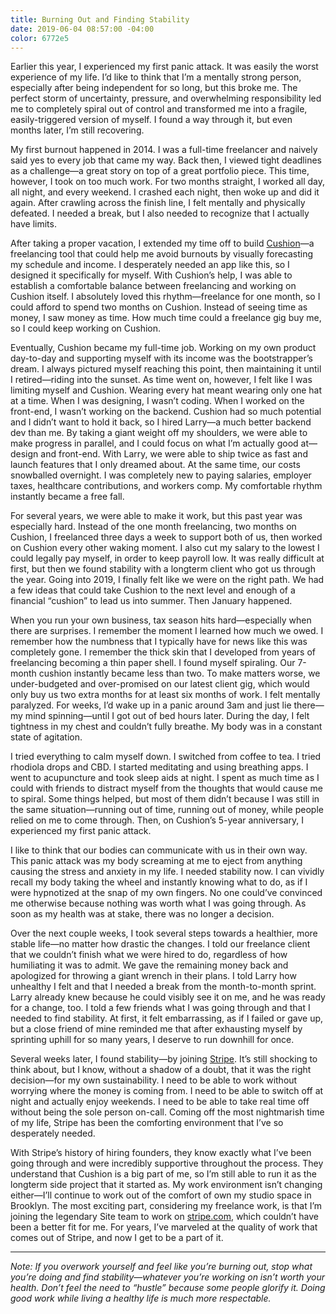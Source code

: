 ```yaml
---
title: Burning Out and Finding Stability
date: 2019-06-04 08:57:00 -04:00
color: 6772e5
---
```


Earlier this year, I experienced my first panic attack. It was easily the worst experience of my life. I’d like to think that I’m a mentally strong person, especially after being independent for so long, but this broke me. The perfect storm of uncertainty, pressure, and overwhelming responsibility led me to completely spiral out of control and transformed me into a fragile, easily-triggered version of myself. I found a way through it, but even months later, I’m still recovering.

My first burnout happened in 2014. I was a full-time freelancer and naively said yes to every job that came my way. Back then, I viewed tight deadlines as a challenge—a great story on top of a great portfolio piece. This time, however, I took on too much work. For two months straight, I worked all day, all night, and every weekend. I crashed each night, then woke up and did it again. After crawling across the finish line, I felt mentally and physically defeated. I needed a break, but I also needed to recognize that I actually have limits.

After taking a proper vacation, I extended my time off to build [Cushion](https://cushionapp.com)—a freelancing tool that could help me avoid burnouts by visually forecasting my schedule and income. I desperately needed an app like this, so I designed it specifically for myself. With Cushion’s help, I was able to establish a comfortable balance between freelancing and working on Cushion itself. I absolutely loved this rhythm—freelance for one month, so I could afford to spend two months on Cushion. Instead of seeing time as money, I saw money as time. How much time could a freelance gig buy me, so I could keep working on Cushion.

Eventually, Cushion became my full-time job. Working on my own product day-to-day and supporting myself with its income was the bootstrapper’s dream. I always pictured myself reaching this point, then maintaining it until I retired—riding into the sunset. As time went on, however, I felt like I was limiting myself and Cushion. Wearing every hat meant wearing only one hat at a time. When I was designing, I wasn’t coding. When I worked on the front-end, I wasn’t working on the backend. Cushion had so much potential and I didn’t want to hold it back, so I hired Larry—a much better backend dev than me. By taking a giant weight off my shoulders, we were able to make progress in parallel, and I could focus on what I’m actually good at—design and front-end. With Larry, we were able to ship twice as fast and launch features that I only dreamed about. At the same time, our costs snowballed overnight. I was completely new to paying salaries, employer taxes, healthcare contributions, and workers comp. My comfortable rhythm instantly became a free fall.

For several years, we were able to make it work, but this past year was especially hard. Instead of the one month freelancing, two months on Cushion, I freelanced three days a week to support both of us, then worked on Cushion every other waking moment. I also cut my salary to the lowest I could legally pay myself, in order to keep payroll low. It was really difficult at first, but then we found stability with a longterm client who got us through the year. Going into 2019, I finally felt like we were on the right path. We had a few ideas that could take Cushion to the next level and enough of a financial “cushion” to lead us into summer. Then January happened.

When you run your own business, tax season hits hard—especially when there are surprises. I remember the moment I learned how much we owed. I remember how the numbness that I typically have for news like this was completely gone. I remember the thick skin that I developed from years of freelancing becoming a thin paper shell. I found myself spiraling. Our 7-month cushion instantly became less than two. To make matters worse, we under-budgeted and over-promised on our latest client gig, which would only buy us two extra months for at least six months of work. I felt mentally paralyzed. For weeks, I’d wake up in a panic around 3am and just lie there—my mind spinning—until I got out of bed hours later. During the day, I felt tightness in my chest and couldn’t fully breathe. My body was in a constant state of agitation.

I tried everything to calm myself down. I switched from coffee to tea. I tried rhodiola drops and CBD. I started meditating and using breathing apps. I went to acupuncture and took sleep aids at night. I spent as much time as I could with friends to distract myself from the thoughts that would cause me to spiral. Some things helped, but most of them didn’t because I was still in the same situation—running out of time, running out of money, while people relied on me to come through. Then, on Cushion’s 5-year anniversary, I experienced my first panic attack.

I like to think that our bodies can communicate with us in their own way. This panic attack was my body screaming at me to eject from anything causing the stress and anxiety in my life. I needed stability now. I can vividly recall my body taking the wheel and instantly knowing what to do, as if I were hypnotized at the snap of my own fingers. No one could’ve convinced me otherwise because nothing was worth what I was going through. As soon as my health was at stake, there was no longer a decision.

Over the next couple weeks, I took several steps towards a healthier, more stable life—no matter how drastic the changes. I told our freelance client that we couldn’t finish what we were hired to do, regardless of how humiliating it was to admit. We gave the remaining money back and apologized for throwing a giant wrench in their plans. I told Larry how unhealthy I felt and that I needed a break from the month-to-month sprint. Larry already knew because he could visibly see it on me, and he was ready for a change, too. I told a few friends what I was going through and that I needed to find stability. At first, it felt embarrassing, as if I failed or gave up, but a close friend of mine reminded me that after exhausting myself by sprinting uphill for so many years, I deserve to run downhill for once.

Several weeks later, I found stability—by joining [Stripe](https://stripe.com). It’s still shocking to think about, but I know, without a shadow of a doubt, that it was the right decision—for my own sustainability. I need to be able to work without worrying where the money is coming from. I need to be able to switch off at night and actually enjoy weekends. I need to be able to take real time off without being the sole person on-call. Coming off the most nightmarish time of my life, Stripe has been the comforting environment that I’ve so desperately needed.

With Stripe’s history of hiring founders, they know exactly what I’ve been going through and were incredibly supportive throughout the process. They understand that Cushion is a big part of me, so I’m still able to run it as the longterm side project that it started as. My work environment isn’t changing either—I’ll continue to work out of the comfort of own my studio space in Brooklyn. The most exciting part, considering my freelance work, is that I’m joining the legendary Site team to work on [stripe.com](https://stripe.com), which couldn’t have been a better fit for me. For years, I’ve marveled at the quality of work that comes out of Stripe, and now I get to be a part of it.

---

*Note: If you overwork yourself and feel like you’re burning out, stop what you’re doing and find stability—whatever you’re working on isn’t worth your health. Don’t feel the need to “hustle” because some people glorify it. Doing good work while living a healthy life is much more respectable.*